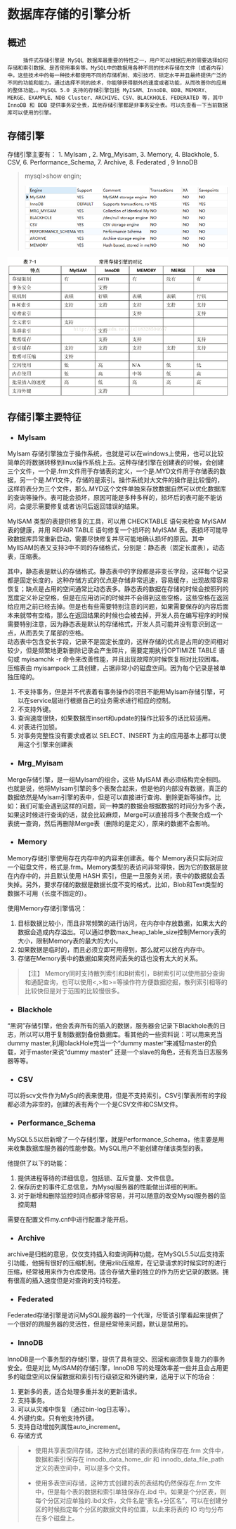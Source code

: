# **数据库存储的引擎分析**

## 概述

```
     插件式存储引擎是 MySQL 数据库最重要的特性之一，用户可以根据应用的需要选择如何存储和索引数据、是否使用事务等。MySQL中的数据用各种不同的技术存储在文件（或者内存）中。这些技术中的每一种技术都使用不同的存储机制、索引技巧、锁定水平并且最终提供广泛的不同的功能和能力。通过选择不同的技术，你能够获得额外的速度或者功能，从而改善你的应用的整体功能。。MySQL 5.0 支持的存储引擎包括 MyISAM、InnoDB、BDB、MEMORY、MERGE、EXAMPLE、NDB Cluster、ARCHIVE、CSV、BLACKHOLE、FEDERATED 等，其中 InnoDB 和 BDB 提供事务安全表，其他存储引擎都是非事务安全表。可以先查看一下当前数据库可以使用的引擎。
```

## 存储引擎

存储引擎主要有： 1. MyIsam , 2. Mrg\_Myisam, 3. Memory, 4. Blackhole, 5. CSV, 6. Performance\_Schema, 7. Archive, 8. Federated , 9 InnoDB

> mysql&gt;show engin;
>
> ![](/assets/import-save-01.png)

![](/assets/import-save-02.png)

## 存储引擎主要特征

* ### MyIsam

MyIsam 存储引擎独立于操作系统，也就是可以在windows上使用，也可以比较简单的将数据转移到linux操作系统上去。这种存储引擎在创建表的时候，会创建三个文件，一个是.frm文件用于存储表的定义，一个是.MYD文件用于存储表的数据，另一个是.MYI文件，存储的是索引。操作系统对大文件的操作是比较慢的，这样将表分为三个文件，那么.MYD这个文件单独来存放数据自然可以优化数据库的查询等操作。表可能会损坏，原因可能是多种多样的，损坏后的表可能不能访问，会提示需要修复或者访问后返回错误的结果。

MyISAM 类型的表提供修复的工具，可以用 CHECKTABLE 语句来检查 MyISAM 表的健康，并用 REPAIR TABLE 语句修复一个损坏的 MyISAM 表。表损坏可能导致数据库异常重新启动，需要尽快修复并尽可能地确认损坏的原因。其中MyIISAM的表又支持3中不同的存储格式，分别是：静态表（固定长度表），动态表，压缩表。

其中，静态表是默认的存储格式。静态表中的字段都是非变长字段，这样每个记录都是固定长度的，这种存储方式的优点是存储非常迅速，容易缓存，出现故障容易恢复；缺点是占用的空间通常比动态表多。静态表的数据在存储的时候会按照列的宽度定义补足空格，但是在应用访问的时候并不会得到这些空格，这些空格在返回给应用之前已经去掉。但是也有些需要特别注意的问题，如果需要保存的内容后面本来就带有空格，那么在返回结果的时候也会被去掉，开发人员在编写程序的时候需要特别注意，因为静态表是默认的存储格式，开发人员可能并没有意识到这一点，从而丢失了尾部的空格。  
动态表中包含变长字段，记录不是固定长度的，这样存储的优点是占用的空间相对较少，但是频繁地更新删除记录会产生碎片，需要定期执行OPTIMIZE TABLE 语句或 myisamchk -r 命令来改善性能，并且出现故障的时候恢复相对比较困难。  
压缩表由 myisampack 工具创建，占据非常小的磁盘空间。因为每个记录是被单独压缩的。

1. 不支持事务，但是并不代表着有事务操作的项目不能用MyIsam存储引擎，可以在service层进行根据自己的业务需求进行相应的控制。
2. 不支持外键。
3. 查询速度很快，如果数据库insert和update的操作比较多的话比较适用。
4. 对表进行加锁。
5. 对事务完整性没有要求或者以 SELECT、INSERT 为主的应用基本上都可以使用这个引擎来创建表

* ### Mrg\_Myisam

Merge存储引擎，是一组MyIsam的组合，这些 MyISAM 表必须结构完全相同。也就是说，他将MyIsam引擎的多个表聚合起来，但是他的内部没有数据，真正的数据依然是MyIsam引擎的表中，但是可以直接进行查询、删除更新等操作。比如：我们可能会遇到这样的问题，同一种类的数据会根据数据的时间分为多个表，如果这时候进行查询的话，就会比较麻烦，Merge可以直接将多个表聚合成一个表统一查询，然后再删除Merge表（删除的是定义），原来的数据不会影响。



* ### Memory

Memory存储引擎使用存在内存中的内容来创建表。每个 Memory表只实际对应一个磁盘文件，格式是.frm。Memory类型的表访问非常得快，因为它的数据是放在内存中的，并且默认使用 HASH 索引，但是一旦服务关闭，表中的数据就会丢失掉。另外，要求存储的数据是数据长度不变的格式，比如，Blob和Text类型的数据不可用（长度不固定的）。

使用Memory存储引擎情况：

1. 目标数据比较小，而且非常频繁的进行访问，在内存中存放数据，如果太大的数据会造成内存溢出。可以通过参数max\_heap\_table\_size控制Memory表的大小，限制Memory表的最大的大小。
2. 如果数据是临时的，而且必须立即可用得到，那么就可以放在内存中。
3. 存储在Memory表中的数据如果突然间丢失的话也没有太大的关系。

> 【注】 Memory同时支持散列索引和B树索引，B树索引可以使用部分查询和通配查询，也可以使用&lt;,&gt;和&gt;=等操作符方便数据挖掘，散列索引相等的比较快但是对于范围的比较慢很多。

* ### Blackhole

“黑洞”存储引擎，他会丢弃所有的插入的数据，服务器会记录下Blackhole表的日志，所以可以用于复制数据到备份数据库。看其他的一些资料说：可以用来充当dummy master,利用blackHole充当一个“dummy master”来减轻master的负载，对于master来说“dummy master” 还是一个slave的角色，还有充当日志服务器等等。

* ### CSV

可以将scv文件作为MySql的表来使用，但是不支持索引。CSV引擎表所有的字段都必须为非空的，创建的表有两个一个是CSV文件和CSM文件。

* ### Performance\_Schema

MySQL5.5以后新增了一个存储引擎，就是Performance\_Schema，他主要是用来收集数据库服务器的性能参数。MySQL用户不能创建存储该类型的表。

他提供了以下的功能：

1. 提供进程等待的详细信息，包括锁、互斥变量、文件信息。
2. 保存历史的事件汇总信息，为Mysql服务器的性能做出详细的判断。
3. 对于新增和删除监控时间点都非常容易，并可以随意的改变Mysql服务器的监控周期

需要在配置文件my.cnf中进行配置才能开启。

* ### Archive

archive是归档的意思，仅仅支持插入和查询两种功能，在MySQL5.5以后支持索引功能，他拥有很好的压缩机制，使用zlib压缩库，在记录请求的时候实时的进行压缩，经常被用来作为仓库使用。适合存储大量的独立的作为历史记录的数据。拥有很高的插入速度但是对查询的支持较差。

* ### Federated

Federated存储引擎是访问MySQL服务器的一个代理，尽管该引擎看起来提供了一个很好的跨服务器的灵活性，但是经常带来问题，默认是禁用的。

* ### InnoDB

InnoDB是一个事务型的存储引擎，提供了具有提交、回滚和崩溃恢复能力的事务安全。但是对比 MyISAM的存储引擎，InnoDB 写的处理效率差一些并且会占用更多的磁盘空间以保留数据和索引有行级锁定和外键约束，适用于以下的场合：

1. 更新多的表，适合处理多重并发的更新请求。
2. 支持事务。
3. 可以从灾难中恢复（通过bin-log日志等）。
4. 外键约束。只有他支持外键。
5. 支持自动增加列属性auto\_increment。
6. 存储方式

> * 使用共享表空间存储，这种方式创建的表的表结构保存在.frm 文件中，数据和索引保存在 innodb\_data\_home\_dir 和 innodb\_data\_file\_path 定义的表空间中，可以是多个文件。
>
> * 使用多表空间存储，这种方式创建的表的表结构仍然保存在.frm 文件中，但是每个表的数据和索引单独保存在.ibd 中。如果是个分区表，则每个分区对应单独的.ibd文件，文件名是“表名+分区名”，可以在创建分区的时候指定每个分区的数据文件的位置，以此来将表的 IO 均匀分布在多个磁盘上。



